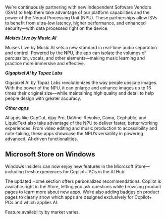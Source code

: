 We’re continuously partnering with new Independent Software Vendors (ISVs) to help them take advantage of our platform capabilities and the power of the Neural Processing Unit (NPU). These partnerships allow ISVs to benefit from ultra-low latency, higher performance, and enhanced security—with data processed right on the device.

***Moises Live by Music.AI***

Moises Live by Music.AI sets a new standard in real-time audio separation and control. Powered by the NPU, the app can isolate the volumes of percussion, vocals, and other elements—making music learning and practice more immersive and effective.

***Gigapixel AI by Topaz Labs***

Gigapixel AI by Topaz Labs revolutionizes the way people upscale images. With the power of the NPU, it can enlarge and enhance images up to 16 times their original size—while maintaining high quality and detail to help people design with greater accuracy.

***Other apps***

AI apps like CapCut, djay Pro, DaVinci Resolve, Camo, Cephable, and LiquidText also take advantage of the NPU to deliver faster, better working experiences. From video editing and music production to accessibility and note-taking, these apps showcase the NPU’s versatility in powering advanced, AI-driven functionalities.

## Microsoft Store on Windows

Windows Insiders can now enjoy new features in the Microsoft Store—including fresh experiences for Copilot+ PCs in the AI Hub.

The updated Home section offers personalized recommendations. Copilot is available right in the Store, letting you ask questions while browsing product pages to learn more about new apps. We’re also adding badges on product pages to clearly show which apps are designed exclusively for Copilot+ PCs and which applies AI.

Feature availability by market varies.
